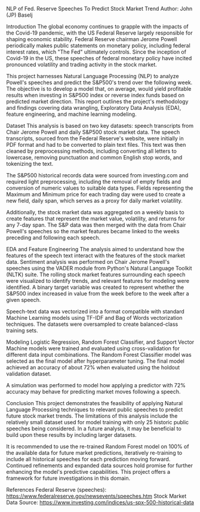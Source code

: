 NLP of Fed. Reserve Speeches To Predict Stock Market Trend
Author: John (JP) Baselj

Introduction
The global economy continues to grapple with the impacts of the Covid-19 pandemic, with the US Federal Reserve largely responsible for shaping economic stability. Federal Reserve chairman Jerome Powell periodically makes public statements on monetary policy, including federal interest rates, which "The Fed" ultimately controls. Since the inception of Covid-19 in the US, these speeches of federal monetary policy have incited pronounced volatility and trading activity in the stock market.

This project harnesses Natural Language Processing (NLP) to analyze Powell's speeches and predict the S&P500's trend over the following week. The objective is to develop a model that, on average, would yield profitable results when investing in S&P500 index or reverse index funds based on predicted market direction. This report outlines the project's methodology and findings covering data wrangling, Exploratory Data Analysis (EDA), feature engineering, and machine learning modeling.

Dataset
This analysis is based on two key datasets: speech transcripts from Chair Jerome Powell and daily S&P500 stock market data. The speech transcripts, sourced from the Federal Reserve's website, were initially in PDF format and had to be converted to plain text files. This text was then cleaned by preprocessing methods, including converting all letters to lowercase, removing punctuation and common English stop words, and tokenizing the text.

The S&P500 historical records data were sourced from investing.com and required light preprocessing, including the removal of empty fields and conversion of numeric values to suitable data types. Fields representing the Maximum and Minimum price for each trading day were used to create a new field, daily span, which serves as a proxy for daily market volatility.

Additionally, the stock market data was aggregated on a weekly basis to create features that represent the market value, volatility, and returns for any 7-day span. The S&P data was then merged with the data from Chair Powell's speeches so the market features became linked to the weeks preceding and following each speech.

EDA and Feature Engineering
The analysis aimed to understand how the features of the speech text interact with the features of the stock market data. Sentiment analysis was performed on Chair Jerome Powell's speeches using the VADER module from Python's Natural Language Toolkit (NLTK) suite. The rolling stock market features surrounding each speech were visualized to identify trends, and relevant features for modeling were identified. A binary target variable was created to represent whether the S&P500 index increased in value from the week before to the week after a given speech.

Speech-text data was vectorized into a format compatible with standard Machine Learning models using TF-IDF and Bag of Words vectorization techniques. The datasets were oversampled to create balanced-class training sets.

Modeling
Logistic Regression, Random Forest Classifier, and Support Vector Machine models were trained and evaluated using cross-validation for different data input combinations. The Random Forest Classifier model was selected as the final model after hyperparameter tuning. The final model achieved an accuracy of about 72% when evaluated using the holdout validation dataset.

A simulation was performed to model how applying a predictor with 72% accuracy may behave for predicting market moves following a speech.

Conclusion
This project demonstrates the feasibility of applying Natural Language Processing techniques to relevant public speeches to predict future stock market trends. The limitations of this analysis include the relatively small dataset used for model training with only 25 historic public speeches being considered. In a future analysis, it may be beneficial to build upon these results by including larger datasets.

It is recommended to use the re-trained Random Forest model on 100% of the available data for future market predictions, iteratively re-training to include all historical speeches for each prediction moving forward. Continued refinements and expanded data sources hold promise for further enhancing the model's predictive capabilities. This project offers a framework for future investigations in this domain.

References
Federal Reserve (speeches): https://www.federalreserve.gov/newsevents/speeches.htm
Stock Market Data Source: https://www.investing.com/indices/us-spx-500-historical-data
